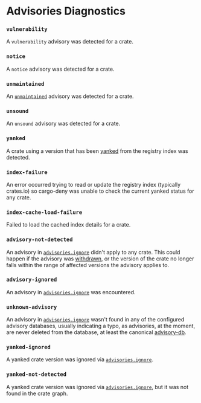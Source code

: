 # Advisories Diagnostics

<!-- markdownlint-disable-next-line heading-increment -->
### `vulnerability`

A `vulnerability` advisory was detected for a crate.

### `notice`

A `notice` advisory was detected for a crate.

### `unmaintained`

An [`unmaintained`](cfg.md#the-unmaintained-field-optional) advisory was detected for a crate.

### `unsound`

An `unsound` advisory was detected for a crate.

### `yanked`

A crate using a version that has been [yanked](cfg.md#the-yanked-field-optional) from the registry index was detected.

### `index-failure`

An error occurred trying to read or update the registry index (typically crates.io) so cargo-deny was unable to check the current yanked status for any crate.

### `index-cache-load-failure`

Failed to load the cached index details for a crate.

### `advisory-not-detected`

An advisory in [`advisories.ignore`](cfg.md#the-ignore-field-optional) didn't apply to any crate. This could happen if the advisory was [withdrawn](https://docs.rs/rustsec/latest/rustsec/advisory/struct.Metadata.html#structfield.withdrawn), or the version of the crate no longer falls within the range of affected versions the advisory applies to.

### `advisory-ignored`

An advisory in [`advisories.ignore`](cfg.md#the-ignore-field-optional) was encountered.

### `unknown-advisory`

An advisory in [`advisories.ignore`](cfg.md#the-ignore-field-optional) wasn't found in any of the configured advisory databases, usually indicating a typo, as advisories, at the moment, are never deleted from the database, at least the canonical [advisory-db](https://github.com/rustsec/advisory-db).

### `yanked-ignored`

A yanked crate version was ignored via [`advisories.ignore`](cfg.md#the-ignore-field-optional).

### `yanked-not-detected`

A yanked crate version was ignored via [`advisories.ignore`](cfg.md#the-ignore-field-optional), but it was not found in the crate graph.
